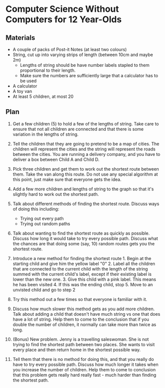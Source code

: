 Computer Science Without Computers for 12 Year-Olds
===================================================

Materials
---------

- A couple of packs of Post-it Notes (at least two colours)
- String, cut up into varying strips of length (between 10cm and maybe 2m)
    - Lengths of string should be have number labels stapled to them
      proportional to their length.
    - Make sure the numbers are sufficiently large that a calculator
      has to be used 
- A calculator
- A toy van
- At least 5 children, at most 20

Plan
----

1. Get a few children (5) to hold a few of the lengths of string.
   Take care to ensure that not all children are connected and that
   there is some variation in the lengths of string.

1. Tell the children that they are going to pretend to be a map of
   cities.  The children will represent the cities and the string will
   represent the roads between the cities.  You are running a delivery
   company, and you have to deliver a box between Child A and Child D.

1. Pick three children and get them to work out the shortest route
   between them.  Take the van along this route.  Do not use any
   special algorithm at this point, just make sure that everyone gets
   the idea.

1. Add a few more children and lengths of string to the graph so that
   it's slightly hard to work out the shortest path.

1. Talk about different methods of finding the shortest route.
   Discuss ways of doing this including:
   	- Trying out every path
	- Trying out random paths

1. Talk about wanting to find the shortest route as quickly as
   possible.  Discuss how long it would take to try every possible
   path.  Discuss what the chances are that doing some (say, 10)
   random routes gets you the shortest route.

1. Introduce a new method for finding the shortest route
       1. Begin at the starting child and give him the yellow label "0"
       2. Label all the children that are connected to the current child with
       	  the length of the string summed with the current child's
       	  label, except if their existing label is lower than the new one.
       3. Give this child with a pink label.  This means he has been visited
       4. If this was the ending child, stop
       5. Move to an unvisted child and go to step 2

1. Try this method out a few times so that everyone is familiar with
   it.

1. Discuss how much slower this method gets as you add more children.
   Talk about adding a child that doesn't have much string vs one that
   does have a lot of string.  Help them to come to the conclusion
   that if you double the number of children, it normally can take
   more than twice as long.

1. (Bonus) New problem.  Jenny is a travelling saleswoman.  She is not
   trying to find the shortest path between two places.  She wants to
   visit every place and then return home in the shortest possible
   way.

1. Tell them that there is no method for doing this, and that you
   really do have to try every possible path.  Discuss how much longer
   it takes when you increase the number of children.  Help them to come
   to conclusion that this problem gets really hard really fast - much
   harder than finding the shortest path.